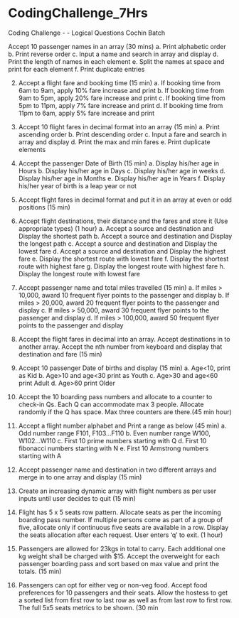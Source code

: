 # CodingChallenge_7Hrs

Coding Challenge - - Logical Questions Cochin Batch

Accept 10 passenger names in an array (30 mins)
  a. Print alphabetic order
  b. Print reverse order
  c. Input a name and search in array and display
  d. Print the length of names in each element
  e. Split the names at space and print for each element
  f. Print duplicate entries
  
2. Accept a flight fare and booking time (15 min)
  a. If booking time from 6am to 9am, apply 10% fare increase and print
  b. If booking time from 9am to 5pm, apply 20% fare increase and print
  c. If booking time from 5pm to 11pm, apply 7% fare increase and print
  d. If booking time from 11pm to 6am, apply 5% fare increase and print
  
3. Accept 10 flight fares in decimal format into an array (15 min)
  a. Print ascending order
  b. Print descending order
  c. Input a fare and search in array and display
  d. Print the max and min fares
  e. Print duplicate elements
  
4. Accept the passenger Date of Birth (15 min)
  a. Display his/her age in Hours
  b. Display his/her age in Days
  c. Display his/her age in weeks
  d. Display his/her age in Months
  e. Display his/her age in Years
  f. Display his/her year of birth is a leap year or not
  
5. Accept flight fares in decimal format and put it in an array at even or odd positions (15 min)

6. Accept flight destinations, their distance and the fares and store it (Use appropriate types) (1 
hour)
  a. Accept a source and destination and Display the shortest path
  b. Accept a source and destination and Display the longest path
  c. Accept a source and destination and Display the lowest fare
  d. Accept a source and destination and Display the highest fare
  e. Display the shortest route with lowest fare
  f. Display the shortest route with highest fare
  g. Display the longest route with highest fare
  h. Display the longest route with lowest fare
  
7. Accept passenger name and total miles travelled (15 min)
  a. If miles > 10,000, award 10 frequent flyer points to the passenger and display
  b. If miles > 20,000, award 20 frequent flyer points to the passenger and display
  c. If miles > 50,000, award 30 frequent flyer points to the passenger and display
  d. If miles > 100,000, award 50 frequent flyer points to the passenger and display
  
8. Accept the flight fares in decimal into an array. Accept destinations in to another array. 
Accept the nth number from keyboard and display that destination and fare (15 min)

9. Accept 10 passenger Date of births and display (15 min)
  a. Age<10, print as Kid
  b. Age>10 and age<30 print as Youth
  c. Age>30 and age<60 print Adult
  d. Age>60 print Older
  
10. Accept the 10 boarding pass numbers and allocate to a counter to check-in Qs. Each Q can 
accommodate max 3 people. Allocate randomly if the Q has space. Max three counters are 
there.(45 min hour)

11. Accept a flight number alphabet and Print a range as below (45 min)
  a. Odd number range F101, F103…F110
  b. Even number range W100, W102…W110
  c. First 10 prime numbers starting with Q
  d. First 10 fibonacci numbers starting with N
  e. First 10 Armstrong numbers starting with A
 
12. Accept passenger name and destination in two different arrays and merge in to one array 
and display (15 min)

13. Create an increasing dynamic array with flight numbers as per user inputs until user decides 
to quit (15 min)

14. Flight has 5 x 5 seats row pattern. Allocate seats as per the incoming boarding pass number. 
If multiple persons come as part of a group of five, allocate only if continuous five seats are 
available in a row. Display the seats allocation after each request. User enters ‘q’ to exit. (1 
hour)

15. Passengers are allowed for 23kgs in total to carry. Each additional one kg weight shall be 
charged with $15. Accept the overweight for each passenger boarding pass and sort based 
on max value and print the totals. (15 min)

16. Passengers can opt for either veg or non-veg food. Accept food preferences for 10 
passengers and their seats. Allow the hostess to get a sorted list from first row to last row as 
well as from last row to first row. The full 5x5 seats metrics to be shown. (30 min
